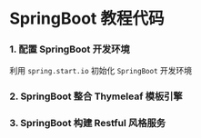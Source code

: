 # SpringBoot 教程代码

### 1. 配置 SpringBoot 开发环境

利用 `spring.start.io` 初始化 `SpringBoot` 开发环境

### 2. SpringBoot 整合 Thymeleaf 模板引擎


### 3. SpringBoot 构建 Restful 风格服务
